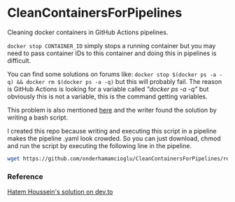 # CleanContainersForPipelines
Cleaning docker containers in GitHub Actions pipelines.

```docker stop CONTAINER_ID``` simply stops a running container but you may need to pass container IDs to this container and doing this in pipelines is difficult.

You can find some solutions on forums like: ``` docker stop $(docker ps -a -q) && docker rm $(docker ps -a -q) ``` but this will probably fail. The reason is GitHub Actions is looking for a variable called _"docker ps -a -q"_ but obviously this is not a variable, this is the command getting variables.

This problem is also mentioned [here](https://dev.to/saulsilver/docker-stop-all-processes-on-github-actions-533j) and the writer found the solution by writing a bash script.

I created this repo because writing and executing this script in a pipeline makes the pipeline .yaml look crowded. So you can just download, chmod and run the script by executing the following line in the pipeline.

```bash
wget https://github.com/onderhamamcioglu/CleanContainersForPipelines/releases/download/script/CleanContainersForPipelines.sh && chmod +x CleanContainersForPipelines.sh && ./CleanContainersForPipelines.sh
```


### Reference

[Hatem Houssein's solution on dev.to](https://dev.to/saulsilver/docker-stop-all-processes-on-github-actions-533j)
